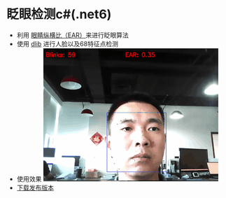 ﻿# 眨眼检测c#(.net6) 
* 利用 [眼睛纵横比（EAR）](http://vision.fe.uni-lj.si/cvww2016/proceedings/papers/05.pdf?spm=a2c6h.12873639.article-detail.9.7cba3329OtWn6S&file=05.pdf)来进行眨眼算法
* 使用 [dlib](https://github.com/davisking/dlib) 进行人脸以及68特征点检测
* 使用效果 ![image](Resource/动画.gif)
* [下载发布版本](https://github.com/laolaolulu/faceAction/releases)